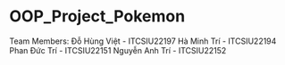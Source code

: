 # OOP_Project_Pokemon

Team Members:
Đỗ Hùng Việt - ITCSIU22197
Hà Minh Trí - ITCSIU22194
Phan Đức Trí - ITCSIU22151
Nguyễn Anh Trí - ITCSIU22152
